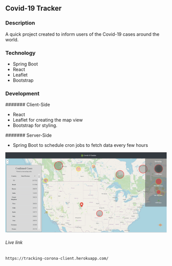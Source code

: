 ## Covid-19 Tracker


### Description

A quick project created to inform users of the Covid-19 cases around the world.

### Technology
- Spring Boot
- React
- Leaflet
- Bootstrap

### Development

####### Client-Side
- React 
- Leaflet for creating the map view 
- Bootstrap for styling.

####### Server-Side 
- Spring Boot to schedule cron jobs to fetch data every few hours

![](map.png)

###### Live link
```html
https://tracking-corona-client.herokuapp.com/
```
